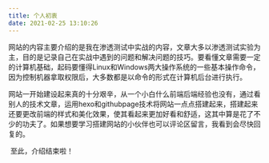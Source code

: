 ```yaml
---
title: 个人初衷
date: 2021-02-25 13:10:26
---
```




​		网站的内容主要介绍的是我在渗透测试中实战的内容，文章大多以渗透测试实验为主，目的是记录自己在实战中遇到的问题和解决问题的技巧。要看懂文章需要一定的计算机基础，起码要懂得Linux和Windows两大操作系统的一些基本操作命令，因为控制机器拿取权限后，大多数都是以命令的形式在计算机后台进行执行。

​		网站一开始建设起来真的十分艰辛，从一个小白什么前端后端经验也没有，通过看别人的技术文章，运用hexo和githubpage技术将网站一点点搭建起来，搭建起来还要更改前端的样式和美化效果，使其看起来更加好看和舒适，这其中算是花了不少的功夫了。如果想要学习搭建网站的小伙伴也可以评论区留言，我看到会尽快回复的。

​		至此，介绍结束啦！
